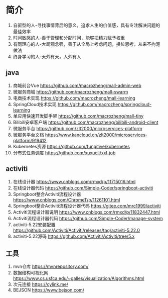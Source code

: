 # 简介
1. 自驱型的人-寻找事情背后的意义，追求人生的价值感，具有专注解决问题的最佳效率
2. 时间敏感的人-善于管理和分配时间，能够把精力赋予权重
3. 有同理心的人-大局观念强，善于从全局上考虑问题，换位思考，从来不拘泥做法
4. 终身学习的人-天外有天，人外有人

## java
1. 商城前台Vue https://github.com/macrozheng/mall-admin-web
2. 微服务商城 https://github.com/macrozheng/mall-swarm
3. 电商技术实现 https://github.com/macrozheng/mall-learning
4. SpringCloud技术实现 https://github.com/macrozheng/springcloud-learning
5. 单应用快速开发脚手架 https://github.com/macrozheng/mall-tiny
6. Bilibili安卓客户端 https://github.com/macrozheng/bilibili-android-client
7. 微服务平台 https://github.com/zlt2000/microservices-platform
7. 微服务平台文档 https://www.kancloud.cn/zlt2000/microservices-platform/919412
8. Kubernetes资源 https://github.com/fungitive/kubernetes
9. 分布式任务调度 https://github.com/xuxueli/xxl-job


## activiti
1. 在线设计器 https://www.cnblogs.com/rmxd/p/11715016.html
2. 在线设计器代码 https://github.com/Simple-Coder/springboot-activiti
3. Springboot整合Activiti流程设计器 https://www.cnblogs.com/ChromeT/p/11261101.html
4. Springboot整合Activiti流程设计器代码 https://gitee.com/mrc1999/activiti
5. Activiti流程设计器说明 https://www.cnblogs.com/rmxd/p/11832447.html
6. Activiti流程设计器代码 https://github.com/Simple-Coder/manage-system
7. activiti-5.22安装配置 https://github.com/Activiti/Activiti/releases/tag/activiti-5.22.0
8. activiti-5.22源码 https://github.com/Activiti/Activiti/tree/5.x

## 工具
1. mvn仓库 https://mvnrepository.com/
2. 数据结构可视化网 https://www.cs.usfca.edu/~galles/visualization/Algorithms.html
3. 次元连接 https://cylink.me/
4. BEJSON https://www.bejson.com/